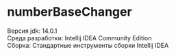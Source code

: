 # numberBaseChanger
Версия jdk: 14.0.1<br/> 
Среда разработки: Intellij IDEA Community Edition <br/>
Сборка: Стандартные инструменты сборки Intellij IDEA
